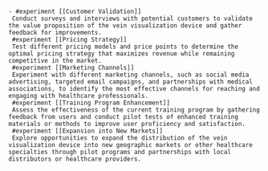     - #experiment [[Customer Validation]]
     Conduct surveys and interviews with potential customers to validate the value proposition of the vein visualization device and gather feedback for improvements.
     #experiment [[Pricing Strategy]]
     Test different pricing models and price points to determine the optimal pricing strategy that maximizes revenue while remaining competitive in the market.
     #experiment [[Marketing Channels]]
     Experiment with different marketing channels, such as social media advertising, targeted email campaigns, and partnerships with medical associations, to identify the most effective channels for reaching and engaging with healthcare professionals.
     #experiment [[Training Program Enhancement]]
     Assess the effectiveness of the current training program by gathering feedback from users and conduct pilot tests of enhanced training materials or methods to improve user proficiency and satisfaction.
     #experiment [[Expansion into New Markets]]
     Explore opportunities to expand the distribution of the vein visualization device into new geographic markets or other healthcare specialties through pilot programs and partnerships with local distributors or healthcare providers.


